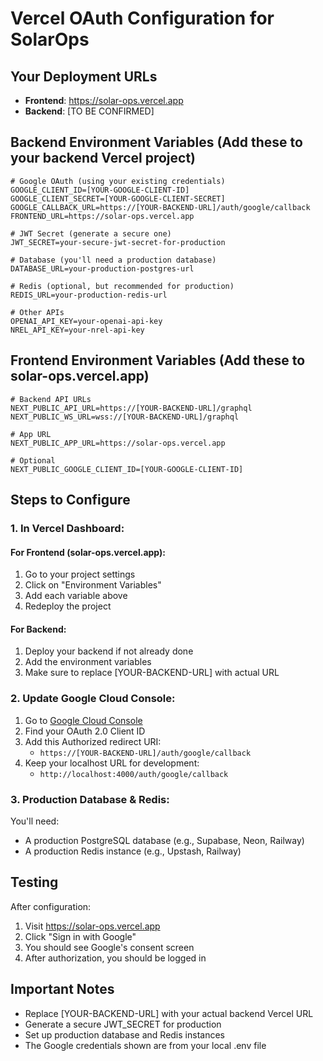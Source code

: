 # Vercel OAuth Configuration for SolarOps

## Your Deployment URLs
- **Frontend**: https://solar-ops.vercel.app
- **Backend**: [TO BE CONFIRMED]

## Backend Environment Variables (Add these to your backend Vercel project)

```env
# Google OAuth (using your existing credentials)
GOOGLE_CLIENT_ID=[YOUR-GOOGLE-CLIENT-ID]
GOOGLE_CLIENT_SECRET=[YOUR-GOOGLE-CLIENT-SECRET]
GOOGLE_CALLBACK_URL=https://[YOUR-BACKEND-URL]/auth/google/callback
FRONTEND_URL=https://solar-ops.vercel.app

# JWT Secret (generate a secure one)
JWT_SECRET=your-secure-jwt-secret-for-production

# Database (you'll need a production database)
DATABASE_URL=your-production-postgres-url

# Redis (optional, but recommended for production)
REDIS_URL=your-production-redis-url

# Other APIs
OPENAI_API_KEY=your-openai-api-key
NREL_API_KEY=your-nrel-api-key
```

## Frontend Environment Variables (Add these to solar-ops.vercel.app)

```env
# Backend API URLs
NEXT_PUBLIC_API_URL=https://[YOUR-BACKEND-URL]/graphql
NEXT_PUBLIC_WS_URL=wss://[YOUR-BACKEND-URL]/graphql

# App URL
NEXT_PUBLIC_APP_URL=https://solar-ops.vercel.app

# Optional
NEXT_PUBLIC_GOOGLE_CLIENT_ID=[YOUR-GOOGLE-CLIENT-ID]
```

## Steps to Configure

### 1. In Vercel Dashboard:

#### For Frontend (solar-ops.vercel.app):
1. Go to your project settings
2. Click on "Environment Variables"
3. Add each variable above
4. Redeploy the project

#### For Backend:
1. Deploy your backend if not already done
2. Add the environment variables
3. Make sure to replace [YOUR-BACKEND-URL] with actual URL

### 2. Update Google Cloud Console:

1. Go to [Google Cloud Console](https://console.cloud.google.com/)
2. Find your OAuth 2.0 Client ID
3. Add this Authorized redirect URI:
   - `https://[YOUR-BACKEND-URL]/auth/google/callback`
4. Keep your localhost URL for development:
   - `http://localhost:4000/auth/google/callback`

### 3. Production Database & Redis:

You'll need:
- A production PostgreSQL database (e.g., Supabase, Neon, Railway)
- A production Redis instance (e.g., Upstash, Railway)

## Testing

After configuration:
1. Visit https://solar-ops.vercel.app
2. Click "Sign in with Google"
3. You should see Google's consent screen
4. After authorization, you should be logged in

## Important Notes

- Replace [YOUR-BACKEND-URL] with your actual backend Vercel URL
- Generate a secure JWT_SECRET for production
- Set up production database and Redis instances
- The Google credentials shown are from your local .env file